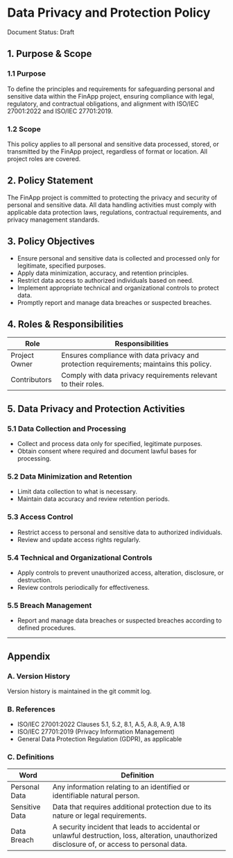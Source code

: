 # Data Privacy and Protection Policy
Document Status: Draft

## 1. Purpose & Scope

### 1.1 Purpose
To define the principles and requirements for safeguarding personal and sensitive data within the FinApp project, ensuring compliance with legal, regulatory, and contractual obligations, and alignment with ISO/IEC 27001:2022 and ISO/IEC 27701:2019.

### 1.2 Scope
This policy applies to all personal and sensitive data processed, stored, or transmitted by the FinApp project, regardless of format or location. All project roles are covered.

## 2. Policy Statement
The FinApp project is committed to protecting the privacy and security of personal and sensitive data. All data handling activities must comply with applicable data protection laws, regulations, contractual requirements, and privacy management standards.

## 3. Policy Objectives
- Ensure personal and sensitive data is collected and processed only for legitimate, specified purposes.
- Apply data minimization, accuracy, and retention principles.
- Restrict data access to authorized individuals based on need.
- Implement appropriate technical and organizational controls to protect data.
- Promptly report and manage data breaches or suspected breaches.

## 4. Roles & Responsibilities

| Role           | Responsibilities                                                                 |
|----------------|----------------------------------------------------------------------------------|
| Project Owner  | Ensures compliance with data privacy and protection requirements; maintains this policy. |
| Contributors   | Comply with data privacy requirements relevant to their roles.                    |

## 5. Data Privacy and Protection Activities

### 5.1 Data Collection and Processing
- Collect and process data only for specified, legitimate purposes.
- Obtain consent where required and document lawful bases for processing.

### 5.2 Data Minimization and Retention
- Limit data collection to what is necessary.
- Maintain data accuracy and review retention periods.

### 5.3 Access Control
- Restrict access to personal and sensitive data to authorized individuals.
- Review and update access rights regularly.

### 5.4 Technical and Organizational Controls
- Apply controls to prevent unauthorized access, alteration, disclosure, or destruction.
- Review controls periodically for effectiveness.

### 5.5 Breach Management
- Report and manage data breaches or suspected breaches according to defined procedures.

---

## Appendix

### A. Version History
Version history is maintained in the git commit log.

### B. References
- ISO/IEC 27001:2022 Clauses 5.1, 5.2, 8.1, A.5, A.8, A.9, A.18
- ISO/IEC 27701:2019 (Privacy Information Management)
- General Data Protection Regulation (GDPR), as applicable

### C. Definitions
| Word                | Definition                                                                 |
|---------------------|----------------------------------------------------------------------------|
| Personal Data       | Any information relating to an identified or identifiable natural person.   |
| Sensitive Data      | Data that requires additional protection due to its nature or legal requirements. |
| Data Breach         | A security incident that leads to accidental or unlawful destruction, loss, alteration, unauthorized disclosure of, or access to personal data. |
